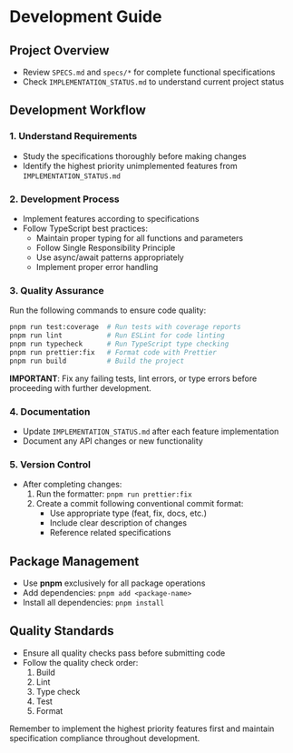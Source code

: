 # Development Guide

## Project Overview
- Review `SPECS.md` and `specs/*` for complete functional specifications
- Check `IMPLEMENTATION_STATUS.md` to understand current project status

## Development Workflow

### 1. Understand Requirements
- Study the specifications thoroughly before making changes
- Identify the highest priority unimplemented features from `IMPLEMENTATION_STATUS.md`

### 2. Development Process
- Implement features according to specifications
- Follow TypeScript best practices:
  - Maintain proper typing for all functions and parameters
  - Follow Single Responsibility Principle
  - Use async/await patterns appropriately
  - Implement proper error handling

### 3. Quality Assurance
Run the following commands to ensure code quality:
```bash
pnpm run test:coverage  # Run tests with coverage reports
pnpm run lint           # Run ESLint for code linting
pnpm run typecheck      # Run TypeScript type checking
pnpm run prettier:fix   # Format code with Prettier
pnpm run build          # Build the project
```

**IMPORTANT**: Fix any failing tests, lint errors, or type errors before proceeding with further development.

### 4. Documentation
- Update `IMPLEMENTATION_STATUS.md` after each feature implementation
- Document any API changes or new functionality

### 5. Version Control
- After completing changes:
  1. Run the formatter: `pnpm run prettier:fix`
  2. Create a commit following conventional commit format:
     - Use appropriate type (feat, fix, docs, etc.)
     - Include clear description of changes
     - Reference related specifications

## Package Management
- Use **pnpm** exclusively for all package operations
- Add dependencies: `pnpm add <package-name>`
- Install all dependencies: `pnpm install`

## Quality Standards
- Ensure all quality checks pass before submitting code
- Follow the quality check order:
  1. Build
  2. Lint
  3. Type check
  4. Test
  5. Format

Remember to implement the highest priority features first and maintain specification compliance throughout development.